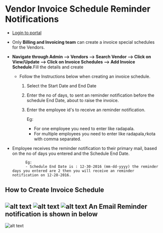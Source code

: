 Vendor Invoice Schedule Reminder Notifications
=====
- [Login to portal](../../office/forgot-password.html "Login")
- Only **Billing and Invoicing team** can create a invoice special schedules for the Vendors.
- **Navigate through Admin --> Vendors --> Search Vendor --> Click on View/Update --> Click on Invoice Schedules --> Add Invoice Schedule**.Fill the details and create
   - Follow the Instructions below when creating an invoice schedule.
       1. Select the Start Date and End Date
       2. Enter the no of days, to sent an reminder notification before the schedule End Date, about to raise the invoice.
       3. Enter the employee id's to receive an reminder notification.

            Eg:
            - For one employee you need to enter like radapala.
            - For multiple employees you need to enter like radapala,rkota with comma separated.
- Employee receives the reminder notification to their primary mail, based on the no of days you entered and the Schedule End Date.
     
            Eg:
            - Schedule End Date is : 12-30-2016 (mm-dd-yyyy) the reminder days you entered are 2 then you will receive an reminder notification on 12-28-2016.
How to Create Invoice Schedule
----
![alt text](../../images/admin/create-vendor-invoice-schedule.png "vendor invoice schedule process")
![alt text](../../images/admin/create-vendor-invoice-schedule1.png "vendor invoice schedule process")
![alt text](../../images/admin/create-vendor-invoice-schedule2.png "vendor invoice schedule process")
An Email Reminder notification is shown in below
----
![alt text](../../images/admin/create-vendor-invoice-schedule3.png "vendor invoice schedule process")


